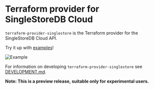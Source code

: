 # Terraform provider for SingleStoreDB Cloud

`terraform-provider-singlestore` is the Terraform provider for the SingleStoreDB Cloud API.

Try it up with [examples](examples/workspaces/resource/)!

![Example](https://s2.gifyu.com/images/example.gif)

For information on developing `terraform-provider-singlestore` see [DEVELOPMENT.md](DEVELOPMENT.md).

**Note: This is a preview release, suitable only for experimental users.**